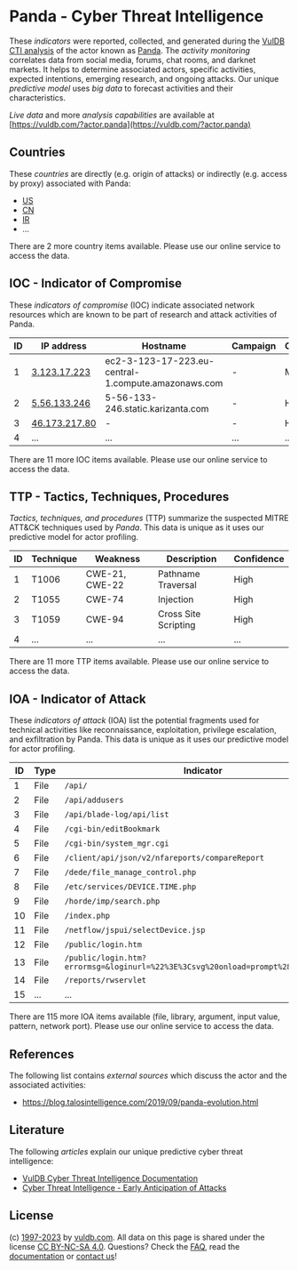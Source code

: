 # Panda - Cyber Threat Intelligence

These _indicators_ were reported, collected, and generated during the [VulDB CTI analysis](https://vuldb.com/?kb.cti) of the actor known as [Panda](https://vuldb.com/?actor.panda). The _activity monitoring_ correlates data from social media, forums, chat rooms, and darknet markets. It helps to determine associated actors, specific activities, expected intentions, emerging research, and ongoing attacks. Our unique _predictive model_ uses _big data_ to forecast activities and their characteristics.

_Live data_ and more _analysis capabilities_ are available at [https://vuldb.com/?actor.panda](https://vuldb.com/?actor.panda)

## Countries

These _countries_ are directly (e.g. origin of attacks) or indirectly (e.g. access by proxy) associated with Panda:

* [US](https://vuldb.com/?country.us)
* [CN](https://vuldb.com/?country.cn)
* [IR](https://vuldb.com/?country.ir)
* ...

There are 2 more country items available. Please use our online service to access the data.

## IOC - Indicator of Compromise

These _indicators of compromise_ (IOC) indicate associated network resources which are known to be part of research and attack activities of Panda.

ID | IP address | Hostname | Campaign | Confidence
-- | ---------- | -------- | -------- | ----------
1 | [3.123.17.223](https://vuldb.com/?ip.3.123.17.223) | ec2-3-123-17-223.eu-central-1.compute.amazonaws.com | - | Medium
2 | [5.56.133.246](https://vuldb.com/?ip.5.56.133.246) | 5-56-133-246.static.karizanta.com | - | High
3 | [46.173.217.80](https://vuldb.com/?ip.46.173.217.80) | - | - | High
4 | ... | ... | ... | ...

There are 11 more IOC items available. Please use our online service to access the data.

## TTP - Tactics, Techniques, Procedures

_Tactics, techniques, and procedures_ (TTP) summarize the suspected MITRE ATT&CK techniques used by _Panda_. This data is unique as it uses our predictive model for actor profiling.

ID | Technique | Weakness | Description | Confidence
-- | --------- | -------- | ----------- | ----------
1 | T1006 | CWE-21, CWE-22 | Pathname Traversal | High
2 | T1055 | CWE-74 | Injection | High
3 | T1059 | CWE-94 | Cross Site Scripting | High
4 | ... | ... | ... | ...

There are 11 more TTP items available. Please use our online service to access the data.

## IOA - Indicator of Attack

These _indicators of attack_ (IOA) list the potential fragments used for technical activities like reconnaissance, exploitation, privilege escalation, and exfiltration by Panda. This data is unique as it uses our predictive model for actor profiling.

ID | Type | Indicator | Confidence
-- | ---- | --------- | ----------
1 | File | `/api/` | Low
2 | File | `/api/addusers` | High
3 | File | `/api/blade-log/api/list` | High
4 | File | `/cgi-bin/editBookmark` | High
5 | File | `/cgi-bin/system_mgr.cgi` | High
6 | File | `/client/api/json/v2/nfareports/compareReport` | High
7 | File | `/dede/file_manage_control.php` | High
8 | File | `/etc/services/DEVICE.TIME.php` | High
9 | File | `/horde/imp/search.php` | High
10 | File | `/index.php` | Medium
11 | File | `/netflow/jspui/selectDevice.jsp` | High
12 | File | `/public/login.htm` | High
13 | File | `/public/login.htm?errormsg=&loginurl=%22%3E%3Csvg%20onload=prompt%28/XSS/%29%3E` | High
14 | File | `/reports/rwservlet` | High
15 | ... | ... | ...

There are 115 more IOA items available (file, library, argument, input value, pattern, network port). Please use our online service to access the data.

## References

The following list contains _external sources_ which discuss the actor and the associated activities:

* https://blog.talosintelligence.com/2019/09/panda-evolution.html

## Literature

The following _articles_ explain our unique predictive cyber threat intelligence:

* [VulDB Cyber Threat Intelligence Documentation](https://vuldb.com/?kb.cti)
* [Cyber Threat Intelligence - Early Anticipation of Attacks](https://www.scip.ch/en/?labs.20201022)

## License

(c) [1997-2023](https://vuldb.com/?kb.changelog) by [vuldb.com](https://vuldb.com/?kb.about). All data on this page is shared under the license [CC BY-NC-SA 4.0](https://creativecommons.org/licenses/by-nc-sa/4.0/). Questions? Check the [FAQ](https://vuldb.com/?kb.faq), read the [documentation](https://vuldb.com/?kb) or [contact us](https://vuldb.com/?contact)!
